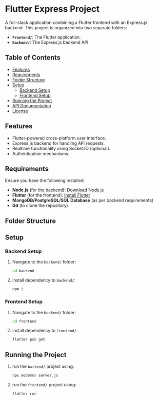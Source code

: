 # Flutter Express Project

A full-stack application combining a Flutter frontend with an Express.js backend. This project is organized into two separate folders:

- **`Frontend/`**: The Flutter application.
- **`Backend/`**: The Express.js backend API.

## Table of Contents

- [Features](#features)
- [Requirements](#requirements)
- [Folder Structure](#folder-structure)
- [Setup](#setup)
  - [Backend Setup](#backend-setup)
  - [Frontend Setup](#frontend-setup)
- [Running the Project](#running-the-project)
- [API Documentation](#api-documentation)
- [License](#license)

## Features

- Flutter-powered cross-platform user interface.
- Express.js backend for handling API requests.
- Realtime functionality using Socket.IO (optional).
- Authentication mechanisms.

## Requirements

Ensure you have the following installed:

- **Node.js** (for the backend): [Download Node.js](https://nodejs.org/)
- **Flutter** (for the frontend): [Install Flutter](https://flutter.dev/docs/get-started/install)
- **MongoDB/PostgreSQL/SQL Database** (as per backend requirements)
- **Git** (to clone the repository)

## Folder Structure


## Setup

### Backend Setup

1. Navigate to the `backend/` folder:
   ```bash
   cd backend
   ```
2. install dependency to `backend/`:
   ```bash
   npm i
   ```
### Frontend Setup
1. Navigate to the `backend/` folder:
   ```bash
   cd frontend
   ```
2. install dependency to `frontend/`:
   ```bash
   flutter pub get
   ```

## Running the Project
1. run the `backend/` project using:
   ```bash
   npx nodemon server.js
   ```
2. run the `frontend/` project using:
   ```bash
   flutter run
   ```

